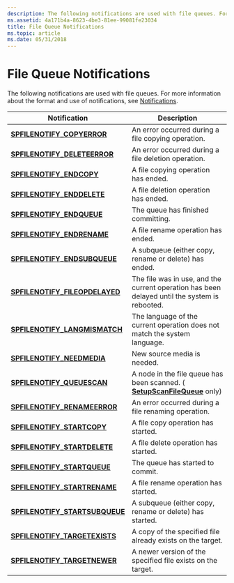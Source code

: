 ```yaml
---
description: The following notifications are used with file queues. For more information about the format and use of notifications, see Notifications.
ms.assetid: 4a171b4a-8623-4be3-81ee-99081fe23034
title: File Queue Notifications
ms.topic: article
ms.date: 05/31/2018
---
```


# File Queue Notifications

The following notifications are used with file queues. For more information about the format and use of notifications, see [Notifications](notifications.md).



| Notification                                                      | Description                                                                                         |
|-------------------------------------------------------------------|-----------------------------------------------------------------------------------------------------|
| [**SPFILENOTIFY\_COPYERROR**](spfilenotify-copyerror.md)         | An error occurred during a file copying operation.                                                  |
| [**SPFILENOTIFY\_DELETEERROR**](spfilenotify-deleteerror.md)     | An error occurred during a file deletion operation.                                                 |
| [**SPFILENOTIFY\_ENDCOPY**](spfilenotify-endcopy.md)             | A file copying operation has ended.                                                                 |
| [**SPFILENOTIFY\_ENDDELETE**](spfilenotify-enddelete.md)         | A file deletion operation has ended.                                                                |
| [**SPFILENOTIFY\_ENDQUEUE**](spfilenotify-endqueue.md)           | The queue has finished committing.                                                                  |
| [**SPFILENOTIFY\_ENDRENAME**](spfilenotify-endrename.md)         | A file rename operation has ended.                                                                  |
| [**SPFILENOTIFY\_ENDSUBQUEUE**](spfilenotify-endsubqueue.md)     | A subqueue (either copy, rename or delete) has ended.                                               |
| [**SPFILENOTIFY\_FILEOPDELAYED**](spfilenotify-fileopdelayed.md) | The file was in use, and the current operation has been delayed until the system is rebooted.       |
| [**SPFILENOTIFY\_LANGMISMATCH**](spfilenotify-langmismatch.md)   | The language of the current operation does not match the system language.                           |
| [**SPFILENOTIFY\_NEEDMEDIA**](spfilenotify-needmedia.md)         | New source media is needed.                                                                         |
| [**SPFILENOTIFY\_QUEUESCAN**](spfilenotify-queuescan.md)         | A node in the file queue has been scanned. ( [**SetupScanFileQueue**](/windows/desktop/api/Setupapi/nf-setupapi-setupscanfilequeuea) only) |
| [**SPFILENOTIFY\_RENAMEERROR**](spfilenotify-renameerror.md)     | An error occurred during a file renaming operation.                                                 |
| [**SPFILENOTIFY\_STARTCOPY**](spfilenotify-startcopy.md)         | A file copy operation has started.                                                                  |
| [**SPFILENOTIFY\_STARTDELETE**](spfilenotify-startdelete.md)     | A file delete operation has started.                                                                |
| [**SPFILENOTIFY\_STARTQUEUE**](spfilenotify-startqueue.md)       | The queue has started to commit.                                                                    |
| [**SPFILENOTIFY\_STARTRENAME**](spfilenotify-startrename.md)     | A file rename operation has started.                                                                |
| [**SPFILENOTIFY\_STARTSUBQUEUE**](spfilenotify-startsubqueue.md) | A subqueue (either copy, rename or delete) has started.                                             |
| [**SPFILENOTIFY\_TARGETEXISTS**](spfilenotify-targetexists.md)   | A copy of the specified file already exists on the target.                                          |
| [**SPFILENOTIFY\_TARGETNEWER**](spfilenotify-targetnewer.md)     | A newer version of the specified file exists on the target.                                         |



 

 

 




